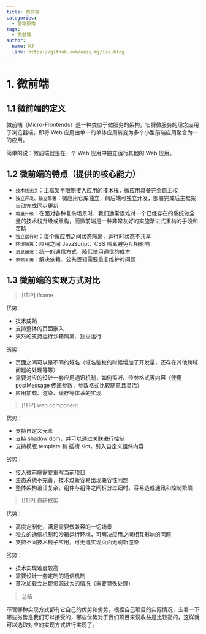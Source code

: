 ```yaml
---
title: 微前端
categories:
  - 前端架构
tags:
  - 微前端
author:
  name: MJ
  link: https://github.com/easy-mj/ise-blog
---
```


# 1. 微前端

## 1.1 微前端的定义

微前端（Micro-Frontends）是一种类似于微服务的架构，它将微服务的理念应用于浏览器端，即将 Web 应用由单一的单体应用转变为多个小型前端应用聚合为一的应用。

简单的说：微前端就是在一个 Web 应用中独立运行其他的 Web 应用。

## 1.2 微前端的特点（提供的核心能力）

- `技术栈无关`：主框架不限制接入应用的技术栈，微应用具备完全自主权
- `独立开发、独立部署`：微应用仓库独立，前后端可独立开发，部署完成后主框架自动完成同步更新
- `增量升级`：在面对各种复杂场景时，我们通常很难对一个已经存在的系统做全量的技术栈升级或重构，而微前端是一种非常友好的实施渐进式重构的手段和策略
- `独立运行时`：每个微应用之间状态隔离，运行时状态不共享
- `环境隔离`：应用之间 JavaScript、CSS 隔离避免互相影响
- `消息通信`：统一的通信方式，降低使用通信的成本
- `依赖复用`：解决依赖、公共逻辑需要重复维护的问题

## 1.3 微前端的实现方式对比

> [!TIP] iframe

优势：

- 技术成熟
- 支持整体的页面嵌入
- 天然的支持运行沙箱隔离、独立运行

劣势：

- 页面之间可以是不同的域名（域名鉴权的时候增加了开发量，还存在其他跨域问题的处理等等）
- 需要对应的设计一套应用通讯机制，如何监听、传参格式等内容（使用 postMessage 传递参数，参数格式比较随意且灵活）
- 应用加载、渲染、缓存等体系的实现

> [!TIP] web component

优势：

- 支持自定义元素
- 支持 shadow dom，并可以通过关联进行控制
- 支持模版 template 和 插槽 slot，引入自定义组件内容

劣势：

- 接入微前端需要重写当前项目
- 生态系统不完善，技术过新容易出现兼容性问题
- 整体架构设计复杂，组件与组件之间拆分过细时，容易造成通讯和控制繁琐

> [!TIP] 自研框架

优势：

- 高度定制化，满足需要做兼容的一切场景
- 独立的通信机制和沙箱运行环境，可解决应用之间相互影响的问题
- 支持不同技术栈子应用，可无缝实现页面无刷新渲染

劣势：

- 技术实现难度较高
- 需要设计一套定制的通信机制
- 首次加载会出现资源过大的情况（需要特殊处理）

> 总结

不管哪种实现方式都有它自己的优势和劣势，根据自己项目的实际情况，去看一下哪些劣势是我们可以接受的，哪些优势对于我们项目来说收益是比较高的，这样就可以选取对应的实现方式进行实现了。
